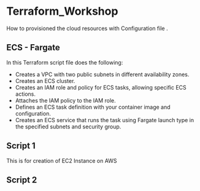 # Terraform_Workshop
How to provisioned the cloud resources with Configuration file .

## ECS - Fargate 
In this Terraform script file does the following:

*  Creates a VPC with two public subnets in different availability zones.
*  Creates an ECS cluster.
*  Creates an IAM role and policy for ECS tasks, allowing specific ECS actions.
*  Attaches the IAM policy to the IAM role.
*  Defines an ECS task definition with your container image and configuration.
*  Creates an ECS service that runs the task using Fargate launch type in the specified subnets and security group.

## Script 1 

This is for creation of EC2 Instance on AWS 

## Script 2 
